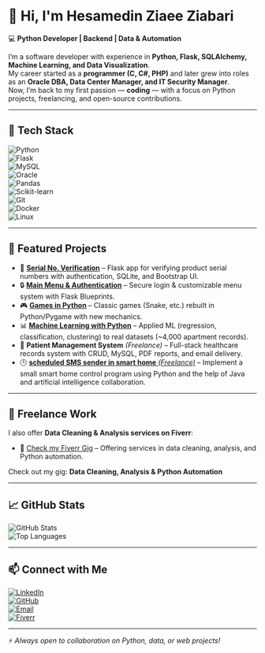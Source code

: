 # 👋 Hi, I'm Hesamedin Ziaee Ziabari  

💻 **Python Developer | Backend | Data & Automation**  

I’m a software developer with experience in **Python, Flask, SQLAlchemy, Machine Learning, and Data Visualization**.  
My career started as a **programmer (C, C#, PHP)** and later grew into roles as an **Oracle DBA, Data Center Manager, and IT Security Manager**.  
Now, I’m back to my first passion — **coding** — with a focus on Python projects, freelancing, and open-source contributions.  

---

## 🔧 Tech Stack  
![Python](https://img.shields.io/badge/Python-3776AB?style=for-the-badge&logo=python&logoColor=white)  
![Flask](https://img.shields.io/badge/Flask-000000?style=for-the-badge&logo=flask&logoColor=white)  
![MySQL](https://img.shields.io/badge/MySQL-4479A1?style=for-the-badge&logo=mysql&logoColor=white)  
![Oracle](https://img.shields.io/badge/Oracle-F80000?style=for-the-badge&logo=oracle&logoColor=white)  
![Pandas](https://img.shields.io/badge/Pandas-150458?style=for-the-badge&logo=pandas&logoColor=white)  
![Scikit-learn](https://img.shields.io/badge/Scikit--Learn-F7931E?style=for-the-badge&logo=scikitlearn&logoColor=white)  
![Git](https://img.shields.io/badge/Git-F05032?style=for-the-badge&logo=git&logoColor=white)  
![Docker](https://img.shields.io/badge/Docker-2496ED?style=for-the-badge&logo=docker&logoColor=white)  
![Linux](https://img.shields.io/badge/Linux-FCC624?style=for-the-badge&logo=linux&logoColor=black)  

---

## 🚀 Featured Projects  
- 🔑 [**Serial No. Verification**](https://github.com/hesamzia/Serial-No-Verification) – Flask app for verifying product serial numbers with authentication, SQLite, and Bootstrap UI.  
- 🔒 [**Main Menu & Authentication**](https://github.com/hesamzia/Mainmennu-And-Authentication) – Secure login & customizable menu system with Flask Blueprints.  
- 🎮 [**Games in Python**](https://github.com/hesamzia/Experiment-implementing-games-Python) – Classic games (Snake, etc.) rebuilt in Python/Pygame with new mechanics.  
- 📊 [**Machine Learning with Python**](https://github.com/hesamzia/machine_learning_with_python) – Applied ML (regression, classification, clustering) to real datasets (~4,000 apartment records).  
- 🏥 **Patient Management System** *(Freelance)* – Full-stack healthcare records system with CRUD, MySQL, PDF reports, and email delivery.
- 🕒 [**scheduled SMS sender in smart home** *(Freelance)*](https://github.com/hesamzia/Mobile_App_With_Python.git) – Implement a small smart home control program using Python and the help of Java and artificial intelligence collaboration.  

---

## 💼 Freelance Work  
I also offer **Data Cleaning & Analysis services on Fiverr**:
- 📌 [Check my Fiverr Gig](https://www.fiverr.com/hesamzia/clean-and-analyze-your-data) – Offering services in data cleaning, analysis, and Python automation.
  
Check out my gig: **Data Cleaning, Analysis & Python Automation**

---

## 📈 GitHub Stats  
![GitHub Stats](https://github-readme-stats.vercel.app/api?username=hesamzia&show_icons=true&theme=tokyonight)  
![Top Languages](https://github-readme-stats.vercel.app/api/top-langs/?username=hesamzia&layout=compact&theme=tokyonight)  

---

## 📫 Connect with Me  
[![LinkedIn](https://img.shields.io/badge/LinkedIn-blue?style=for-the-badge&logo=linkedin)](https://linkedin.com/in/hesamedin-ziaee-ziabari)  
[![GitHub](https://img.shields.io/badge/GitHub-000?style=for-the-badge&logo=github)](https://github.com/hesamzia)  
[![Email](https://img.shields.io/badge/Email-D14836?style=for-the-badge&logo=gmail&logoColor=white)](mailto:sasan_ziaee49@gmail.com)  
[![Fiverr](https://img.shields.io/badge/Fiverr-1DBF73?style=for-the-badge&logo=fiverr&logoColor=white)](https://www.fiverr.com/hesamzia/clean-and-analyze-your-data)


---

⚡ *Always open to collaboration on Python, data, or web projects!*  
